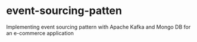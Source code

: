# event-sourcing-patten
Implementing event sourcing pattern with Apache Kafka and Mongo DB for an e-commerce application
